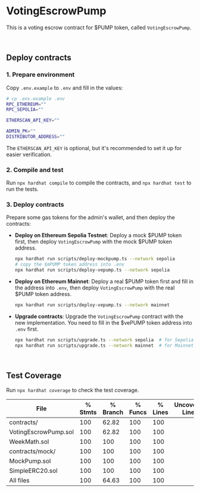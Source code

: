 # VotingEscrowPump

This is a voting escrow contract for $PUMP token, called `VotingEscrowPump`.

<br>

## Deploy contracts

### 1. Prepare environment

Copy `.env.example` to `.env` and fill in the values:

```bash
# cp .env.example .env
RPC_ETHEREUM=""  
RPC_SEPOLIA=""

ETHERSCAN_API_KEY=""

ADMIN_PK=""
DISTRIBUTOR_ADDRESS=""
```

The `ETHERSCAN_API_KEY` is optional, but it's recommended to set it up for easier verification.

### 2. Compile and test

Run `npx hardhat compile` to compile the contracts, and `npx hardhat test` to run the tests.

### 3. Deploy contracts

Prepare some gas tokens for the admin's wallet, and then deploy the contracts:

- **Deploy on Ethereum Sepolia Testnet**: Deploy a mock $PUMP token first, then deploy `VotingEscrowPump` with the mock $PUMP token address.
  ```bash
  npx hardhat run scripts/deploy-mockpump.ts --network sepolia
  # copy the $mPUMP token address into .env
  npx hardhat run scripts/deploy-vepump.ts --network sepolia
  ```

- **Deploy on Ethereum Mainnet**: Deploy a real $PUMP token first and fill in the address into `.env`, then deploy `VotingEscrowPump` with the real $PUMP token address.
  ```bash
  npx hardhat run scripts/deploy-vepump.ts --network mainnet
  ```

- **Upgrade contracts**: Upgrade the `VotingEscrowPump` contract with the new implementation. You need to fill in the $vePUMP token address into `.env` first.

  ```bash
  npx hardhat run scripts/upgrade.ts --network sepolia  # for Sepolia
  npx hardhat run scripts/upgrade.ts --network mainnet  # for Mainnet
  ```

<br>

## Test Coverage

Run `npx hardhat coverage` to check the test coverage.

File                   |  % Stmts | % Branch |  % Funcs |  % Lines |Uncovered Lines |
-----------------------|----------|----------|----------|----------|----------------|
 contracts/            |      100 |    62.82 |      100 |      100 |                |
  VotingEscrowPump.sol |      100 |    62.82 |      100 |      100 |                |
  WeekMath.sol         |      100 |      100 |      100 |      100 |                |
 contracts/mock/       |      100 |      100 |      100 |      100 |                |
  MockPump.sol         |      100 |      100 |      100 |      100 |                |
  SimpleERC20.sol      |      100 |      100 |      100 |      100 |                |
All files              |      100 |    64.63 |      100 |      100 |                |